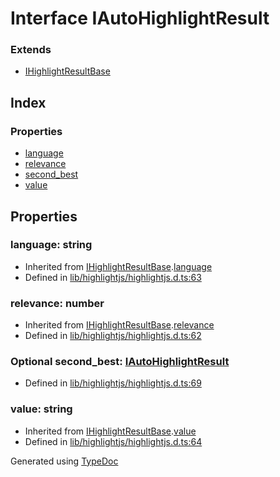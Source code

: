 # Interface IAutoHighlightResult


### Extends
* [IHighlightResultBase](_highlight_js_.hljs.ihighlightresultbase.md)

## Index

### Properties
* [language](_highlight_js_.hljs.iautohighlightresult.md#language)
* [relevance](_highlight_js_.hljs.iautohighlightresult.md#relevance)
* [second_best](_highlight_js_.hljs.iautohighlightresult.md#second_best)
* [value](_highlight_js_.hljs.iautohighlightresult.md#value)

## Properties

### language: string

* Inherited from [IHighlightResultBase](_highlight_js_.hljs.ihighlightresultbase.md).[language](_highlight_js_.hljs.ihighlightresultbase.md#language)
* Defined in [lib/highlightjs/highlightjs.d.ts:63](https://github.com/kimamula/typedoc/blob/HEAD/src/lib/highlightjs/highlightjs.d.ts#L63)


### relevance: number

* Inherited from [IHighlightResultBase](_highlight_js_.hljs.ihighlightresultbase.md).[relevance](_highlight_js_.hljs.ihighlightresultbase.md#relevance)
* Defined in [lib/highlightjs/highlightjs.d.ts:62](https://github.com/kimamula/typedoc/blob/HEAD/src/lib/highlightjs/highlightjs.d.ts#L62)


### Optional second_best: [IAutoHighlightResult](_highlight_js_.hljs.iautohighlightresult.md)

* Defined in [lib/highlightjs/highlightjs.d.ts:69](https://github.com/kimamula/typedoc/blob/HEAD/src/lib/highlightjs/highlightjs.d.ts#L69)


### value: string

* Inherited from [IHighlightResultBase](_highlight_js_.hljs.ihighlightresultbase.md).[value](_highlight_js_.hljs.ihighlightresultbase.md#value)
* Defined in [lib/highlightjs/highlightjs.d.ts:64](https://github.com/kimamula/typedoc/blob/HEAD/src/lib/highlightjs/highlightjs.d.ts#L64)



Generated using [TypeDoc](http://typedoc.io)

